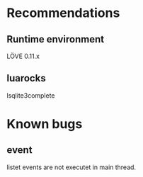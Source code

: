

# Recommendations
## Runtime environment
LÖVE 0.11.x

## luarocks
lsqlite3complete  


# Known bugs
## event
listet events are not executet in main thread.